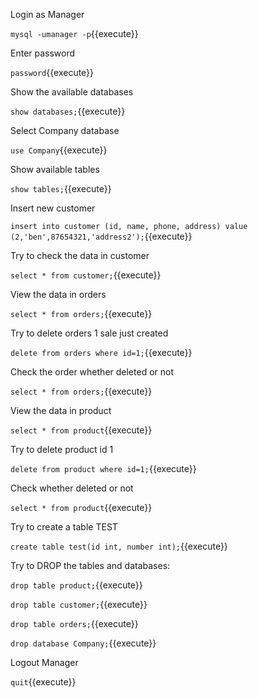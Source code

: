 Login as Manager

`mysql -umanager -p`{{execute}}

Enter password

`password`{{execute}}

Show the available databases

`show databases;`{{execute}}

Select Company database

`use Company`{{execute}}

Show available tables

`show tables;`{{execute}}

Insert new customer

`insert into customer (id, name, phone, address) value (2,'ben',87654321,'address2');`{{execute}}

Try to check the data in customer

`select * from customer;`{{execute}}

View the data in orders

`select * from orders;`{{execute}}

Try to delete orders 1 sale just created

`delete from orders where id=1;`{{execute}}

Check the order whether deleted or not

`select * from orders;`{{execute}}

View the data in product

`select * from product`{{execute}}

Try to delete product id 1

`delete from product where id=1;`{{execute}}

Check whether deleted or not

`select * from product`{{execute}}

Try to create a table TEST

`create table test(id int, number int);`{{execute}}

Try to DROP the tables and databases:

`drop table product;`{{execute}}

`drop table customer;`{{execute}}

`drop table orders;`{{execute}}

`drop database Company;`{{execute}}

Logout Manager

`quit`{{execute}}
